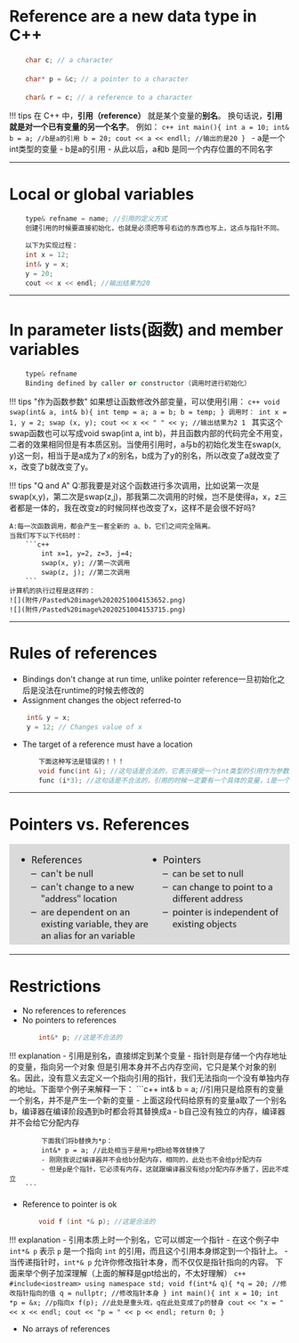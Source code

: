 # Reference are a new data type in C++

```c++
    char c; // a character
    
    char* p = &c; // a pointer to a character
    
    char& r = c; // a reference to a character
```

!!! tips
    在 C++ 中，**引用（reference）** 就是某个变量的**别名**。  换句话说，**引用就是对一个已有变量的另一个名字**。
    例如：
        ```c++
            int main(){
                int a = 10;
                int& b = a; //b是a的引用
                b = 20;
                cout << a << endll; //输出的是20
            }
        ```
        - a是一个int类型的变量
        - b是a的引用
        - 从此以后，a和b 是同一个内存位置的不同名字

---

# Local or global variables
```c++
    type& refname = name; //引用的定义方式
    创建引用的时候要直接初始化，也就是必须把等号右边的东西也写上，这点与指针不同。
```

```c++
    以下为实现过程：
    int x = 12;
    int& y = x;
    y = 20;
    cout << x << endl; //输出结果为20
```

---

# In parameter lists(函数) and member variables
```c++
    type& refname
    Binding defined by caller or constructor（调用时进行初始化）
```

!!! tips "作为函数参数"
    如果想让函数修改外部变量，可以使用引用：
        ```c++
            void swap(int& a, int& b){
                int temp = a;
                a = b;
                b = temp;
            }
            调用时：
            int x = 1, y = 2;
            swap (x, y);
            cout << x << " " << y; //输出结果为2 1
        ```
        其实这个swap函数也可以写成void swap(int a, int b)，并且函数内部的代码完全不用变，二者的效果相同但是有本质区别。当使用引用时，a与b的初始化发生在swap(x, y)这一刻，相当于是a成为了x的别名，b成为了y的别名，所以改变了a就改变了x，改变了b就改变了y。


!!! tips "Q and A"
    Q:那我要是对这个函数进行多次调用，比如说第一次是swap(x,y)，第二次是swap(z,j)，那我第二次调用的时候，岂不是使得a，x，z三者都是一体的，我在改变z的时候同样也改变了x，这样不是会很不好吗?
    
    A:每一次函数调用，都会产生一套全新的 a、b，它们之间完全隔离。
    当我们写下以下代码时：
        ```c++
            int x=1, y=2, z=3, j=4;
            swap(x, y); //第一次调用
            swap(z, j); //第二次调用
        ```
    计算机的执行过程是这样的：
    ![](附件/Pasted%20image%2020251004153652.png)
    ![](附件/Pasted%20image%2020251004153715.png)

---

# Rules of references
- Bindings don't change at run time, unlike pointer
    reference一旦初始化之后是没法在runtime的时候去修改的
- Assignment changes the object referred-to
    ```c++
     int& y = x;
     y = 12; // Changes value of x
    ```
- The target of a reference must have a location
    ```c++
        下面这种写法是错误的！！！
        void func(int &); //这句话是合法的，它表示接受一个int类型的引用作为参数函数
        func (i*3); //这句话是不合法的，引用的时候一定要有一个具体的变量，i是一个变量，但是i*3是一个表达式的结果，是一个临时的计算结果，没有实际的内存地址
    ```

---

# Pointers vs. References
![](附件/Pasted%20image%2020251005010903.png)

---

# Restrictions
- No references to references
- No pointers to references
    ```c++
        int&* p; //这是不合法的
    ```
!!! explanation
    - 引用是别名，直接绑定到某个变量
    - 指针则是存储一个内存地址的变量，指向另一个对象
    但是引用本身并不占内存空间，它只是某个对象的别名。因此，没有意义去定义一个指向引用的指针，我们无法指向一个没有单独内存的地址。下面举个例子来解释一下：
        ```c++
            int& b = a; //引用只是给原有的变量一个别名，并不是产生一个新的变量
            - 上面这段代码给原有的变量a取了一个别名b，编译器在编译阶段遇到b时都会将其替换成a
            - b自己没有独立的内存，编译器并不会给它分配内存
            
            下面我们将b替换为*p：
            int&* p = a; //此处相当于是用*p把b给等效替换了
            - 刚刚我说过编译器并不会给b分配内存，相同的，此处也不会给p分配内存
            - 但是p是个指针，它必须有内存，这就跟编译器没有给p分配内存矛盾了，因此不成立
        ```
- Reference to pointer is ok
    ```c++
        void f (int *& p); //这是合法的
    ```
!!! explanation
    - 引用本质上时一个别名，它可以绑定一个指针
	- 在这个例子中`int*& p` 表示 `p` 是一个指向 `int` 的引用，而且这个引用本身绑定到一个指针上。
	- 当传递指针时，`int*& p` 允许你修改指针本身，而不仅仅是指针指向的内容。
	下面来举个例子加深理解（上面的解释是gpt给出的，不太好理解）
	    ```c++
	        #include<iostream>
	        using namespace std;
	        void f(int*& q){
	            *q = 20; //修改指针指向的值
	            q = nullptr; //修改指针本身
	        }
	        int main(){
	            int x = 10;
	            int *p = &x; //p指向x
	            f(p); //此处是重头戏，q在此处变成了p的替身
	            cout << "x = " << x << endl;
	            cout << "p = " << p << endl;
	            return 0;
	        }
	    ```
- No arrays of references

